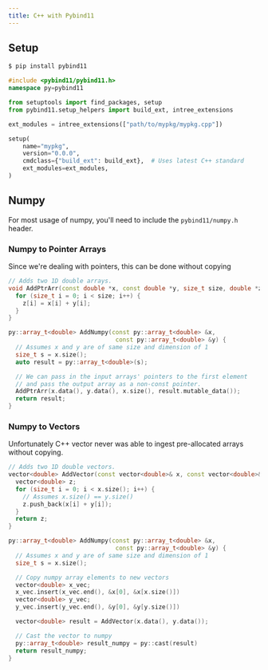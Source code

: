 ```yaml
---
title: C++ with Pybind11
---
```


## Setup
```sh
$ pip install pybind11
```

```cpp
#include <pybind11/pybind11.h>
namespace py=pybind11
```

```py
from setuptools import find_packages, setup
from pybind11.setup_helpers import build_ext, intree_extensions

ext_modules = intree_extensions(["path/to/mypkg/mypkg.cpp"])

setup(
    name="mypkg",
    version="0.0.0",
    cmdclass={"build_ext": build_ext},  # Uses latest C++ standard
    ext_modules=ext_modules,
)
```

## Numpy
For most usage of numpy, you'll need to include the `pybind11/numpy.h` header.

### Numpy to Pointer Arrays
Since we're dealing with pointers, this can be done without copying

```cpp
// Adds two 1D double arrays.
void AddPtrArr(const double *x, const double *y, size_t size, double *z) {
  for (size_t i = 0; i < size; i++) {
    z[i] = x[i] + y[i];
  }
}

py::array_t<double> AddNumpy(const py::array_t<double> &x,
                              const py::array_t<double> &y) {
  // Assumes x and y are of same size and dimension of 1
  size_t s = x.size();
  auto result = py::array_t<double>(s);

  // We can pass in the input arrays' pointers to the first element
  // and pass the output array as a non-const pointer.
  AddPtrArr(x.data(), y.data(), x.size(), result.mutable_data());
  return result;
}
```

### Numpy to Vectors
Unfortunately C++ vector never was able to ingest pre-allocated arrays without copying.

```cpp
// Adds two 1D double vectors.
vector<double> AddVector(const vector<double>& x, const vector<double>& y) {
  vector<double> z;
  for (size_t i = 0; i < x.size(); i++) {
    // Assumes x.size() == y.size()
    z.push_back(x[i] + y[i]);
  }
  return z;
}

py::array_t<double> AddNumpy(const py::array_t<double> &x,
                              const py::array_t<double> &y) {
  // Assumes x and y are of same size and dimension of 1
  size_t s = x.size();

  // Copy numpy array elements to new vectors
  vector<double> x_vec;
  x_vec.insert(x_vec.end(), &x[0], &x[x.size()])
  vector<double> y_vec;
  y_vec.insert(y_vec.end(), &y[0], &y[y.size()])

  vector<double> result = AddVector(x.data(), y.data());

  // Cast the vector to numpy
  py::array_t<double> result_numpy = py::cast(result)
  return result_numpy;
}
```